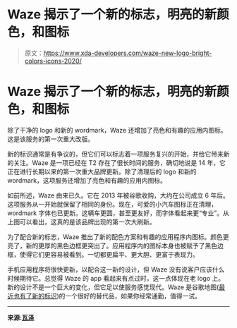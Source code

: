 # Waze 揭示了一个新的标志，明亮的新颜色，和图标

> 原文：<https://www.xda-developers.com/waze-new-logo-bright-colors-icons-2020/>

# Waze 揭示了一个新的标志，明亮的新颜色，和图标

除了干净的 logo 和新的 wordmark，Waze 还增加了亮色和有趣的应用内图标。这是该服务的第一次重大改版。

新的标识通常是有争议的，但它们可以标志着一项服务复兴的开始，并给它带来新的关注。Waze 是一项已经在 T2 存在了很长时间的服务，确切地说是 14 年，它正在进行长期以来的第一次重大品牌更新。除了清理后的 logo 和新的 wordmark，这项服务还增加了亮色和有趣的应用内图标。

如前所述，Waze 由来已久。它在 2013 年被谷歌收购，大约在公司成立 6 年后。这项服务从一开始就保留了相同的身份。现在，可爱的小汽车图标正在清理，wordmark 字体也已更新。这辆车更圆，甚至更友好，而字体看起来更“专业”。从上图可以看出，这真的是该品牌出现的第一次大刷新。

为了配合新的标志，Waze 推出了新的配色方案和有趣的应用程序内图标。颜色更亮了，新的更厚的黑色边框更突出了。应用程序内的图标本身也被赋予了黑色边框，使得它们更容易被看到。一切都更扁平、更大胆、更富于表现力。

手机应用程序将很快更新，以配合这一新的设计，但 Waze 没有说客户应该什么时候期待它。总觉得 Waze 的 app 看起来有点过时，这一点体现在老 logo 上。新的设计不是一个巨大的变化，但它足以使服务感觉现代。Waze 是谷歌地图([最近也有了新的标识](https://www.xda-developers.com/google-maps-new-icon-new-features-15th-birthday/))的一个很好的替代品，如果你经常通勤，值得一试。

* * *

**来源:[瓦泽](https://medium.com/waze/under-the-hood-behind-the-brand-refresh-95a4c23e42e)**